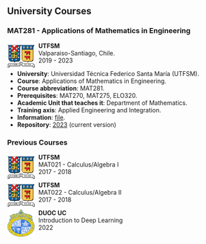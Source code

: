 ## University Courses

### MAT281 - Applications of Mathematics in Engineering

<p>
<img src="../../images/teaching/usm.png" alt="Smiley face image"
style="float:left; width:65px; height:65px;">
<span style="vertical-align:bottom">
&nbsp <strong> UTFSM</strong> <br>
&nbsp Valparaiso-Santiago, Chile. <br>
&nbsp 2019 - 2023
</span>
</p>


- **University**: Universidad Técnica Federico Santa María (UTFSM).
- **Course**: Applications of Mathematics in Engineering.
- **Course abbreviation**: MAT281.
- **Prerequisites**: MAT270, MAT275, ELO320.
- **Academic Unit that teaches it**: Department of Mathematics.
- **Training axis**: Applied Engineering and Integration.
- **Information**: [file](https://github.com/fralfaro/portfolio/blob/main/docs/files/teaching/mat281.pdf).
- **Repository**:  [2023](https://github.com/fralfaro/MAT281_2023) (current version)


### Previous Courses

<p>
<img src="../../images/teaching/usm.png" alt="Smiley face image"
style="float:left; width:65px; height:65px;">
<span style="vertical-align:bottom">
&nbsp <strong> UTFSM </strong> <br>
&nbsp MAT021 - Calculus/Algebra I <br>
&nbsp 2017 - 2018
</span>
</p>

<p>
<img src="../../images/teaching/usm.png" alt="Smiley face image"
style="float:left; width:65px; height:65px;">
<span style="vertical-align:bottom">
&nbsp <strong> UTFSM</strong> <br>
&nbsp MAT022 - Calculus/Algebra II <br>
&nbsp 2017 - 2018
</span>
</p>

<p>
<img src="../../images/teaching/puc.png" alt="Smiley face image"
style="float:left; width:65px; height:65px;">
<span style="vertical-align:bottom">
&nbsp <strong> DUOC UC </strong> <br>
&nbsp Introduction to Deep Learning <br>
&nbsp 2022
</span>
</p>



